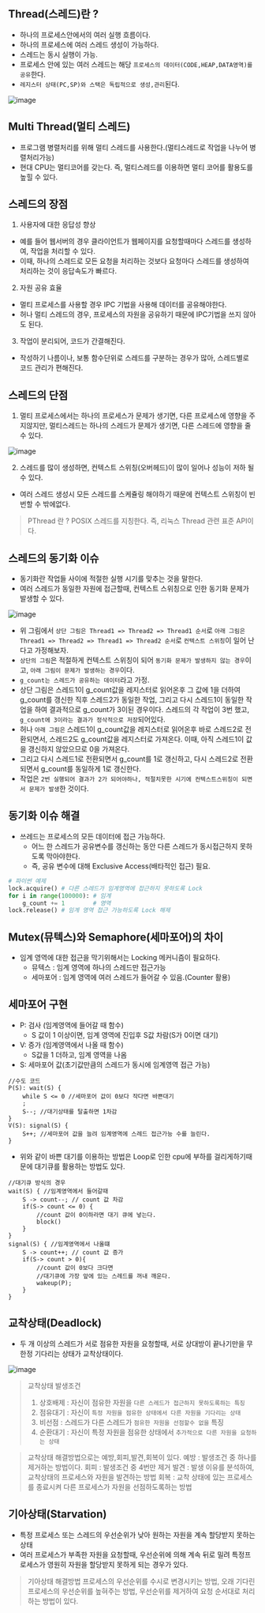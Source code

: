 ## Thread(스레드)란 ?

- 하나의 프로세스안에서의 여러 실행 흐름이다.
- 하나의 프로세스에 여러 스레드 생성이 가능하다.
- 스레드는 동시 실행이 가능.
- 프로세스 안에 있는 여러 스레드는 해당 `프로세스의 데이터(CODE,HEAP,DATA영역)를 공유`한다.
- `레지스터 상태(PC,SP)와 스택은 독립적으로 생성,관리`된다.

![image](https://user-images.githubusercontent.com/49670068/119253975-afbde380-bbee-11eb-92fd-cb18062b83c8.png)

## Multi Thread(멀티 스레드)

- 프로그램 병렬처리를 위해 멀티 스레드를 사용한다.(멀티스레드로 작업을 나누어 병렬처리가능)
- 현대 CPU는 멀티코어를 갖는다. 즉, 멀티스레드를 이용하면 멀티 코어를 활용도를 높힐 수 있다.

## 스레드의 장점

1. 사용자에 대한 응답성 향상

- 예를 들어 웹서버의 경우 클라이언트가 웹페이지를 요청할때마다 스레드를 생성하여, 작업을 처리할 수 있다.
- 이때, 하나의 스레드로 모든 요청을 처리하는 것보다 요청마다 스레드를 생성하여 처리하는 것이 응답속도가 빠르다.

2. 자원 공유 효율

- 멀티 프로세스를 사용할 경우 IPC 기법을 사용해 데이터를 공유해야한다.
- 허나 멀티 스레드의 경우, 프로세스의 자원을 공유하기 때문에 IPC기법을 쓰지 않아도 된다.

3. 작업이 분리되어, 코드가 간결해진다.

- 작성하기 나름이나, 보통 함수단위로 스레드를 구분하는 경우가 많아, 스레드별로 코드 관리가 편해진다.

## 스레드의 단점

1. 멀티 프로세스에서는 하나의 프로세스가 문제가 생기면, 다른 프로세스에 영향을 주지않지만, 멀티스레드는 하나의 스레드가 문제가 생기면, 다른 스레드에 영향을 줄 수 있다.

![image](https://user-images.githubusercontent.com/49670068/119254140-b00aae80-bbef-11eb-9cb2-c3038f84d9ba.png)

2. 스레드를 많이 생성하면, 컨텍스트 스위칭(오버헤드)이 많이 일어나 성능이 저하 될 수 있다.

- 여러 스레드 생성시 모든 스레드를 스케쥴링 해야하기 때문에 컨텍스트 스위칭이 빈번할 수 밖에없다.

> PThread 란 ?
> POSIX 스레드를 지칭한다. 즉, 리눅스 Thread 관련 표준 API이다.

## 스레드의 동기화 이슈

- 동기화란 작업들 사이에 적절한 실행 시기를 맞추는 것을 말한다.
- 여러 스레드가 동일한 자원에 접근할때, 컨텍스트 스위칭으로 인한 동기화 문제가 발생할 수 있다.

![image](https://user-images.githubusercontent.com/49670068/119254305-8d2cca00-bbf0-11eb-98f3-4f90a043936d.png)

- 위 그림에서 `상단 그림은 Thread1 => Thread2 => Thread1 순서`로 `아래 그림은 Thread1 => Thread2 => Thread1 => Thread2 순서`로 `컨텍스트 스위칭`이 일어 난다고 가정해보자.
- `상단의 그림`은 적절하게 컨텍스트 스위칭이 되어 `동기화 문제가 발생하지 않는 경우`이고, `아래 그림이 문제가 발생하는 경우`이다.
- `g_count는 스레드가 공유하는 데이터`라고 가정.
- 상단 그림은 스레드1이 g_count값을 레지스터로 읽어온후 그 값에 1을 더하여 g_count를 갱신한 직후 스레드2가 동일한 작업, 그리고 다시 스레드1이 동일한 작업을 하여 결과적으로 g_count가 3이된 경우이다. 스레드의 각 작업이 3번 했고, `g_count에 3이라는 결과가 정삭적으로 저장`되어있다.
- 허나 `아래 그림은` 스레드1이 g_count값을 레지스터로 읽어온후 바로 스레드2로 전환되면서, 스레드2도 g_count값을 레지스터로 가져온다. 이때, 아직 스레드1이 값을 갱신하지 않았으므로 0을 가져온다.
- 그리고 다시 스레드1로 전환되면서 g_count를 1로 갱신하고, 다시 스레드2로 전환되면서 g_count를 동일하게 1로 갱신한다.
- 작업은 `2번 실행되어 결과가 2가 되어야하나, 적절치못한 시기에 컨텍스트스위칭이 되면서 문제가 발생`한 것이다.

## 동기화 이슈 해결

- 쓰레드는 프로세스의 모든 데이터에 접근 가능하다.
    - 어느 한 스레드가 공유변수를 갱신하는 동안 다른 스레드가 동시접근하지 못하도록 막아야한다.
    - 즉, 공유 변수에 대해 Exclusive Access(배타적인 접근) 필요.

```python
# 파이썬 예제
lock.acquire() # 다른 스레드가 임계영역에 접근하지 못하도록 Lock
for i in range(100000): # 임계
    g_count += 1        # 영역
lock.release() # 임계 영역 접근 가능하도록 Lock 해제
```

## Mutex(뮤텍스)와 Semaphore(세마포어)의 차이

- 임계 영역에 대한 접근을 막기위해서는 Locking 메커니즘이 필요하다.
    - 뮤텍스 : 임계 영역에 하나의 스레드만 접근가능
    - 세마포어 : 임계 영역에 여러 스레드가 들어갈 수 있음.(Counter 활용)

## 세마포어 구현

- P: 검사 (임계영역에 들어갈 때 함수)
    - S 값이 1 이상이면, 임계 영역에 진입후 S값 차람(S가 0이면 대기)
- V: 증가 (임계영역에서 나올 때 함수)
    - S값을 1 더하고, 임계 영역을 나옴
- S: 세마포어 값(초기값만큼의 스레드가 동시에 임계영역 접근 가능)

```
//수도 코드
P(S): wait(S) {
    while S <= 0 //세마포어 값이 0보다 작다면 바쁜대기
    ;
    S--; //대기상태를 탈출하면 1차감
}
V(S): signal(S) {
    S++; //세마포어 값을 늘려 임계영역에 스레드 접근가능 수를 늘린다.
}
```

- 위와 같이 바쁜 대기를 이용하는 방법은 Loop로 인한 cpu에 부하를 걸리게하기때문에 대기큐를 활용하는 방법도 있다.

```
//대기큐 방식의 경우
wait(S) { //임계영역에서 들어갈때
    S -> count--; // count 값 차감
    if(S-> count <= 0) {
        //count 값이 0이하라면 대기 큐에 넣는다.
        block()
    }
}
signal(S) { //임계영역에서 나올떄
    S -> count++; // count 값 증가
    if(S-> count > 0){
        //count 값이 0보다 크다면 
        //대기큐에 가장 앞에 있는 스레드를 꺼내 깨운다.
        wakeup(P);
    }
}
```

## 교착상태(Deadlock)

- 두 개 이상의 스레드가 서로 점유한 자원을 요청할때, 서로 상대방이 끝나기만을 무한정 기다리는 상태가 교착상태이다.

![image](https://user-images.githubusercontent.com/49670068/119256612-7db37e00-bbfc-11eb-8b11-22db9d0bbc32.png)

> 교착상태 발생조건
> 1. 상호배제 : 자신이 점유한 자원을 `다른 스레드가 접근하지 못하도록하는 특징`
> 2. 점유대기 : 자신이 `특정 자원을 점유한 상태에서 다른 자원을 기다리는 상태`
> 3. 비선점 : 스레드가 다른 스레드가 `점유한 자원을 선점할수 없을` 특징
> 4. 순환대기 : 자신이 특정 자원을 점유한 상태에서 `추가적으로 다른 자원을 요청하는 상태`

> 교착상태 해결방법으로는 예방,회피,발견,회복이 있다.
> 예방 : 발생조건 중 하나를 제거하는 방법이다.
> 회피 : 발생조건 중 4번만 제거
> 발견 : 발생 이유를 분석하여, 교착상태의 프로세스와 자원을 발견하는 방법
> 회복 : 교착 상태에 있는 프로세스를 종료시켜 다른 프로세스가 자원을 선점하도록하는 방법

## 기아상태(Starvation)

- 특정 프로세스 또는 스레드의 우선순위가 낮아 원하는 자원을 계속 할당받지 못하는 상태
- 여러 프로세스가 부족한 자원을 요청할때, 우선순위에 의해 계속 뒤로 밀려 특정프로세스가 영원히 자원을 할당받지 못하게 되는 경우가 있다.

> 기아상태 해결방법
> 프로세스의 우선순위를 수시로 변경시키는 방법, 오래 기다린 프로세스의 우선순위를 높혀주는 방법, 우선순위를 제거하여 요청 순서대로 처리하는 방법이 있다.